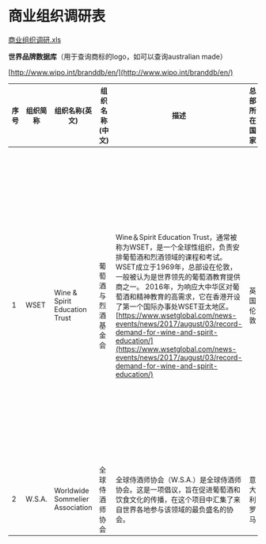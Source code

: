 # 商业组织调研表

[商业组织调研.xls](商业组织调研.xls)

**世界品牌数据库**（用于查询商标的logo，如可以查询australian made）

[http://www.wipo.int/branddb/en/](http://www.wipo.int/branddb/en/)

| 序号 | 组织简称 | 组织名称(英文)                | 组织名称(中文)     | 描述                                                                                                                                                                                                                                                                             | 总部所在国家 | 主营业务               | LOGO | 年盈利 | 合作条件                                                                                                                                                                                                                                                                                                                                                                                                                                                                                                                                                                                                                                                                                                                                                                                                                                                                                        | 网站                        | 电子邮件                                                                                                                                          | 联系电话                 | 地址                                                                                                                                                                  |
|------|----------|-------------------------------|--------------------|----------------------------------------------------------------------------------------------------------------------------------------------------------------------------------------------------------------------------------------------------------------------------------|--------------|------------------------|------|--------|-------------------------------------------------------------------------------------------------------------------------------------------------------------------------------------------------------------------------------------------------------------------------------------------------------------------------------------------------------------------------------------------------------------------------------------------------------------------------------------------------------------------------------------------------------------------------------------------------------------------------------------------------------------------------------------------------------------------------------------------------------------------------------------------------------------------------------------------------------------------------------------------------|-----------------------------|---------------------------------------------------------------------------------------------------------------------------------------------------|--------------------------|-----------------------------------------------------------------------------------------------------------------------------------------------------------------------|
| 1    | WSET     | Wine & Spirit Education Trust | 葡萄酒与烈酒基金会 | Wine＆Spirit Education Trust，通常被称为WSET，是一个全球性组织，负责安排葡萄酒和烈酒领域的课程和考试。 WSET成立于1969年，总部设在伦敦，一般被认为是世界领先的葡萄酒教育提供商之一。 2016年，为响应大中华区对葡萄酒和精神教育的高需求，它在香港开设了第一个国际办事处WSET亚太地区。[https://www.wsetglobal.com/news-events/news/2017/august/03/record-demand-for-wine-and-spirit-education/](https://www.wsetglobal.com/news-events/news/2017/august/03/record-demand-for-wine-and-spirit-education/) | 英国伦敦     | 葡萄酒与烈酒协会的教育 | ![image](logo/wset/wset-logo.png) |        | 经批准的计划提供者WSET®与广泛的课程提供者网络合作，他们提供我们在世界各地的资格。这些经批准的计划提供者（APP）包括认可的个人和公司，大学，大学和独立培训机构。所有APP都经过严格的审批和监督流程，以确保它们符合预期的高标准，既可以教授我们的资格，也可以根据WSET®政策进行管理。这保证了WSET®资格的质量和完整性。要获得APP状态，您需要证明您可以满足有关教育者资格，人员配备，课程和考试场地，学习材料以及遵守适用的当地法律法规的最低标准。潜在的认可计划提供者清单要获得APP状态，您需要证明您可以满足最低标准，包括：    一份商业计划书    人员配备，其中一人必须说英语    足够的场地进行课程交付和检查    遵守所有适用的当地法律法规    提供合适的学习材料    完成我们的教育培训计划有关申请APP状态的更多信息，请通过以下方式联系我们：    要成为英国的APP，请联系ukbusiness@wsetglobal.com    要成为美国的APP，请联系usa@wsetglobal.com    所有其他申请人请联系international@wsetglobal.com | https://www.wsetglobal.com/ | 要成为英国的APP，请联系ukbusiness@wsetglobal.com    要成为美国的APP，请联系usa@wsetglobal.com    所有其他申请人请联系international@wsetglobal.com | Tel: +44 (0)20 7089 3800 | UKInternational Wine and Spirit Centre39-45 Bermondsey Street London SE1 3XF Tel: +44 (0)20 7089 3800Office opening times Mon-Fri: 9.00am - 6.00pm GMTSat-Sun: Closed |
| 2    | W.S.A.   | Worldwide Sommelier Association | 全球侍酒师协会 | 全球侍酒师协会（W.S.A.）是全球侍酒师协会。这是一项倡议，旨在促进葡萄酒和饮食文化的传播，在这个项目中汇集了来自世界各地参与该领域的最负盛名的协会。 | 意大利罗马   | 全球侍酒师协会（WSA）教育和培训 | ![image](logo/wsa/wsa.png)      |        |          | http://www.worldwidesommelier.com/ | E-Mail sommelier@bibenda.it | Phone +39 06 8550941 | Worldwide Sommelier AssociationHeadquartersHotel Rome CavalieriVia Alberto Cadlolo, 101- 00136Rome - ITALYPhone +39 06 8550941Fax +39 06 85305556E-Mail sommelier@bibenda.it |

